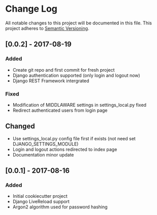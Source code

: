 # Change Log
All notable changes to this project will be documented in this file.
This project adheres to [Semantic Versioning](http://semver.org/).

## [0.0.2] - 2017-08-19
### Added
- Create git repo and first commit for fresh project
- Django authentication supported (only login and logout now)
- Django REST Framework intergrated

### Fixed
- Modification of MIDDLAWARE settings in settings_local.py fixed
- Redirect authenticated users from login page

## Changed
- Use settings_local.py config file first if exists (not need set
  DJANGO_SETTINGS_MODULE)
- Login and logout actions redirected to index page
- Documentation minor update



## [0.0.1] - 2017-08-16
### Added
- Initial cookiecutter project
- Django LiveReload support
- Argon2 algorithm used for password hashing
